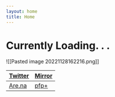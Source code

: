 ```yaml
---
layout: home
title: Home
---
```

# Currently Loading. . .

![[Pasted image 20221128162216.png]]

| [Twitter](https://twitter.com/xiaopilled) | [Mirror](https://mirror.xyz/deng2.eth) |
| ----------------------------------------- | -------------------------------------- |
| [Are.na](https://www.are.na/image-consultant/index)  | [pfp+](pfp-pl)                                       |